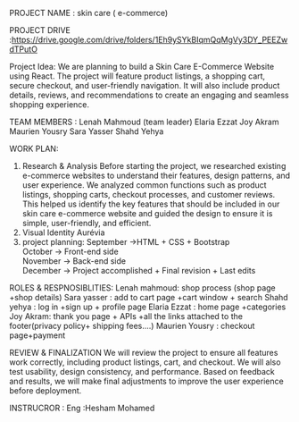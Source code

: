 PROJECT NAME : skin care ( e-commerce)

PROJECT DRIVE :https://drive.google.com/drive/folders/1Eh9ySYkBIqmQqMgVy3DY_PEEZwdTPutO

Project Idea: We are planning to build a Skin Care E-Commerce Website using React. The project will 
feature product listings, a shopping cart, secure checkout, and user-friendly navigation. It 
will also include product details, reviews, and recommendations to create an engaging and 
seamless shopping experience. 

TEAM MEMBERS : 
Lenah Mahmoud (team leader) 
Elaria Ezzat 
Joy Akram 
Maurien Yousry 
Sara Yasser 
Shahd Yehya 

WORK PLAN:
1. Research & Analysis
Before starting the project, we researched existing e-commerce websites to understand 
their features, design patterns, and user experience. We analyzed common functions such 
as product listings, shopping carts, checkout processes, and customer reviews. This 
helped us identify the key features that should be included in our skin care e-commerce 
website and guided the design to ensure it is simple, user-friendly, and efficient.
2. Visual Identity
Aurévia
3. project planning:
September →HTML + CSS + Bootstrap  
October → Front-end side    
November → Back-end side  
December → Project accomplished + Final revision + Last edits

ROLES & RESPNOSIBLITIES:
Lenah mahmoud: shop process (shop page +shop details) 
Sara yasser : add to cart page +cart window + search 
Shahd yehya : log in +sign up + profile page 
Elaria Ezzat : home page +categories
Joy Akram: thank you page + APIs +all the links attached to the footer(privacy policy+ shipping fees....) 
Maurien Yousry : checkout page+payment

REVIEW & FINALIZATION
We will review the project to ensure all features work correctly, including product listings, 
cart, and checkout. We will also test usability, design consistency, and performance. 
Based on feedback and results, we will make final adjustments to improve the user 
experience before deployment.

INSTRUCROR : 
Eng :Hesham Mohamed


